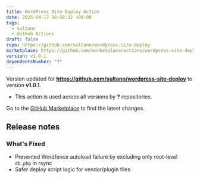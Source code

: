 ```yaml
---
title: WordPress Site Deploy Action
date: 2025-04-17 16:58:32 +00:00
tags:
  - sultann
  - GitHub Actions
draft: false
repo: https://github.com/sultann/wordpress-site-deploy
marketplace: https://github.com/marketplace/actions/wordpress-site-deploy-action
version: v1.0.1
dependentsNumber: "?"
---
```



Version updated for **https://github.com/sultann/wordpress-site-deploy** to version **v1.0.1**.
- This action is used across all versions by **?** repositories.

Go to the [GitHub Marketplace](https://github.com/marketplace/actions/wordpress-site-deploy-action) to find the latest changes.

## Release notes

### What's Fixed
- Prevented Wordfence autoload failure by excluding only root-level `db.php` in rsync
- Safer deploy script logic for vendor/plugin files
